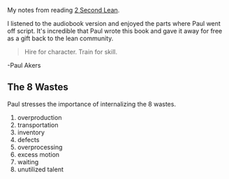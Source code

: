 My notes from reading [2 Second Lean](http://2secondlean.com).

I listened to the audiobook version and enjoyed the parts where Paul went off script. It's incredible that Paul wrote this book and gave it away for free as a gift back to the lean community.

> Hire for character. Train for skill.

-Paul Akers

## The 8 Wastes

Paul stresses the importance of internalizing the 8 wastes.

1. overproduction
2. transportation
3. inventory
4. defects
5. overprocessing
6. excess motion
7. waiting
8. unutilized talent
